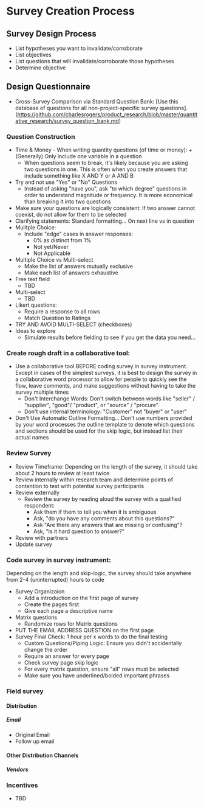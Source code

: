 # Survey Creation Process 
## Survey Design Process
+ List hypotheses you want to invalidate/corroborate
+ List objectives
+ List questions that will invalidate/corroborate those hypotheses
+ Determine objective
## Design Questionnaire
+  Cross-Survey Comparison via Standard Question Bank: [Use this database of questions for all non-project-specific survey questions].(https://github.com/charlesrogers/product_research/blob/master/quantitative_research/survey_question_bank.md)
### Question Construction
+ Time & Money - When writing quantity questions (of time or money):
+(Generally) Only include one variable in a question
  + When questions seem to break, it's likely because you are asking two questions in one. This is often when you create answers that include something like X AND Y or A AND B
+ Try and not use "Yes" or "No" Questions
  + Instead of asking "have you", ask "to which degree" questions in order to understand magnitude or frequency. It is more economical than breaking it into two questions
+ Make sure your questions are logically consistent: If two answer cannot coexist, do not allow for them to be selected
+ Clarifying statements: Standard formatting... On next line vs in question
+ Mulitple Choice:
   + Include "edge" cases in answer responses:
      + 0% as distinct from 1%
      + Not yet/Never
      + Not Applicable
+ Multiple Choice vs Multi-select
  + Make the list of answers mutually exclusive
  + Make each list of answers exhaustive
+ Free text field
  + TBD
+ Multi-select
  + TBD
+ Likert questions:
  + Require a response to all rows
  + Match Question to Ratings
+ TRY AND AVOID MULTI-SELECT (checkboxes)
+ Ideas to explore
  + Simulate results before fielding to see if you get the data you need...
### Create rough draft in a collaborative tool: 
+ Use a collaborative tool BEFORE coding survey in survey instrument. Except in cases of the simplest surveys, it is best to design the survey in a collaborative word processor to allow for people to quickly see the flow, leave comments, and make suggestions without having to take  the survey multiple times
  + Don't Interchange Words: Don't switch between words like "seller" / "supplier", "good"/ "product", or "source" / "procure".
  + Don't use internal terminology: "Customer" not "buyer" or "user"
+ Don't Use Automatic Outline Formatting... Don't use numbers provided by your word processes the outline template to denote which questions and sections should be used for the skip logic, but instead list their actual names
### Review Survey
  + Review Timeframe: Depending on the length of the survey, it should take about 2 hours to review at least twice
+ Review internally within research team and determine points of contention to test with potential survey participants
+ Review externally
  + Review the survey by reading aloud the survey with a qualified respondent:
    + Ask them if them to tell you when it is ambiguous
    + Ask, "do you have any comments about this questions?"
    + Ask "Are there any answers that are missing or confusing"?
    + Ask, "Is it hard question to answer?"
+ Review with partners
+ Update survey
### Code survey in survey instrument:
Depending on the length and skip-logic, the survey should take anywhere from 2-4 (uninterrupted) hours to code
+ Survey Organizaion
  + Add a introduction on the first page of survey
  + Create the pages first
  + Give each page a descriptive name
+ Matrix questions
  + Randomize rows for Matrix questions
+ PUT THE EMAIL ADDRESS QUESTION on the first page
+ Survey Final Check: 1 hour per x words to do the final testing
  + Custom Questions/Piping Logic: Ensure you didn't accidentally change the order
  + Require an answer for every page
  + Check survey page skip logic
  + For every matrix question, ensure "all" rows must be selected
  + Make sure you have underlined/bolded important phrases
### Field survey
#### Distribution
##### Email
+ Original Email
+ Follow up email
#### Other Distribution Channels
##### Vendors
### Incentives
+ TBD
